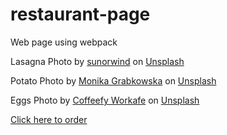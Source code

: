 # restaurant-page
Web page using webpack

Lasagna Photo by <a href="https://unsplash.com/@sunorwind?utm_source=unsplash&utm_medium=referral&utm_content=creditCopyText">sunorwind</a> on <a href="https://unsplash.com/s/photos/lasagna?utm_source=unsplash&utm_medium=referral&utm_content=creditCopyText">Unsplash</a>

Potato Photo by <a href="https://unsplash.com/@moniqa?utm_source=unsplash&utm_medium=referral&utm_content=creditCopyText">Monika Grabkowska</a> on <a href="https://unsplash.com/s/photos/potato?utm_source=unsplash&utm_medium=referral&utm_content=creditCopyText">Unsplash</a>
  
Eggs Photo by <a href="https://unsplash.com/@coffeefyworkafe?utm_source=unsplash&utm_medium=referral&utm_content=creditCopyText">Coffeefy Workafe</a> on <a href="https://unsplash.com/s/photos/eggs?utm_source=unsplash&utm_medium=referral&utm_content=creditCopyText">Unsplash</a>
  

  <a href="https://mclilzee.github.io/restaurant-page/">Click here to order</a>
  